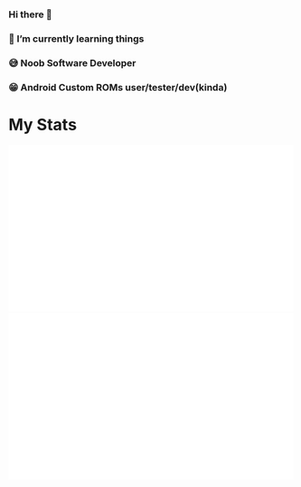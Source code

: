 ### Hi there 👋
### 🌱 I’m currently learning things
### 😅 Noob Software Developer
### 😁 Android Custom ROMs user/tester/dev(kinda)
# My Stats
![](https://github.com/Mayuresh-loves-cpp/github-stats/blob/master/generated/overview.svg)
![](https://github.com/MAyuresh-loves-cpp/github-stats/blob/master/generated/languages.svg)
<!--
**Mayuresh-loves-cpp/Mayuresh-loves-cpp** is a ✨ _special_ ✨ repository because its `README.md` (this file) appears on your GitHub profile.

Here are some ideas to get you started:

- 🔭 I’m currently working on ...
- 🌱 I’m currently learning ...
- 👯 I’m looking to collaborate on ...
- 🤔 I’m looking for help with ...
- 💬 Ask me about ...
- 📫 How to reach me: ...
- 😄 Pronouns: ...
- ⚡ Fun fact: ...
-->
